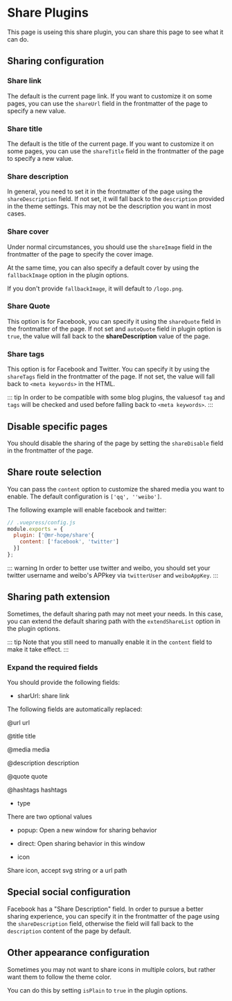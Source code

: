 # Share Plugins

This page is useing this share plugin, you can share this page to see what it can do.

## Sharing configuration

### Share link

The default is the current page link. If you want to customize it on some pages, you can use the `shareUrl` field in the frontmatter of the page to specify a new value.

### Share title

The default is the title of the current page. If you want to customize it on some pages, you can use the `shareTitle` field in the frontmatter of the page to specify a new value.

### Share description

In general, you need to set it in the frontmatter of the page using the `shareDescription` field. If not set, it will fall back to the `description` provided in the theme settings. This may not be the description you want in most cases.

### Share cover

Under normal circumstances, you should use the `shareImage` field in the frontmatter of the page to specify the cover image.

At the same time, you can also specify a default cover by using the `fallbackImage` option in the plugin options.

If you don't provide `fallbackImage`, it will default to `/logo.png`.

### Share Quote

This option is for Facebook, you can specify it using the `shareQuote` field in the frontmatter of the page. If not set and `autoQuote` field in plugin option is `true`, the value will fall back to the **shareDescription** value of the page.

### Share tags

This option is for Facebook and Twitter. You can specify it by using the `shareTags` field in the frontmatter of the page. If not set, the value will fall back to `<meta keywords>` in the HTML.

::: tip
In order to be compatible with some blog plugins, the values ​​of `tag` and `tags` will be checked and used before falling back to `<meta keywords>`.
:::

## Disable specific pages

You should disable the sharing of the page by setting the `shareDisable` field in the frontmatter of the page.

## Share route selection

You can pass the `content` option to customize the shared media you want to enable. The default configuration is `['qq', ''weibo']`.

The following example will enable facebook and twitter:

```js
// .vuepress/config.js
module.exports = {
  plugin: ['@mr-hope/share'{
    content: ['facebook', 'twitter']
  }]
};
```

::: warning
In order to better use twitter and weibo, you should set your twitter username and weibo's APPkey via `twitterUser` and `weiboAppKey`.
:::

## Sharing path extension

Sometimes, the default sharing path may not meet your needs. In this case, you can extend the default sharing path with the `extendShareList` option in the plugin options.

::: tip
Note that you still need to manually enable it in the `content` field to make it take effect.
:::

### Expand the required fields

You should provide the following fields:

- sharUrl: share link

The following fields are automatically replaced:

@url url

@title title

@media media

@description description

@quote quote

@hashtags hashtags

- type

There are two optional values

- popup: Open a new window for sharing behavior

- direct: Open sharing behavior in this window

- icon

Share icon, accept svg string or a url path

## Special social configuration

Facebook has a "Share Description" field. In order to pursue a better sharing experience, you can specify it in the frontmatter of the page using the `shareDescription` field, otherwise the field will fall back to the `description` content of the page by default.

## Other appearance configuration

Sometimes you may not want to share icons in multiple colors, but rather want them to follow the theme color.

You can do this by setting `isPlain` to `true` in the plugin options.
